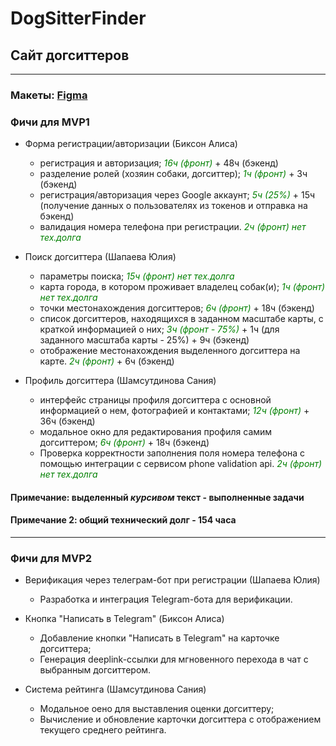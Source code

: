# DogSitterFinder
## Сайт догситтеров
--------------------------
### Макеты: [Figma](https://www.figma.com/file/XxffsVfQXzZAovWFR1LKky/SberHubProject?type=design&node-id=0%3A1&mode=design&t=wKPq5bK26bBrxTas-1)
### Фичи для MVP1
* Форма регистрации/авторизации (Биксон Алиса)
  * регистрация и авторизация; <span style="color:green">*16ч (фронт)*</span> + 48ч (бэкенд)
  * разделение ролей (хозяин собаки, догситтер); <font color="#008000">*1ч (фронт)*</font> + 3ч (бэкенд)
  * регистрация/авторизация через Google аккаунт; <font color="green">*5ч (25%)*</font> + 15ч (получение данных о пользователях из токенов и отправка на бэкенд)
  * валидация номера телефона при регистрации. <font color="green">*2ч (фронт) нет тех.долга*</font>

* Поиск догситтера (Шапаева Юлия)
  * параметры поиска; <font color="green">*15ч (фронт) нет тех.долга*</font>
  * карта города, в котором проживает владелец собак(и); <font color="green">*1ч (фронт) нет тех.долга*</font>
  * точки местонахождения догситтеров; <font color="green">*6ч (фронт)*</font> + 18ч (бэкенд)
  * список догситтеров, находящихся в заданном масштабе карты, с краткой информацией о них; <font color="green">*3ч (фронт - 75%)*</font> + 1ч (для заданного масштаба карты - 25%) + 9ч (бэкенд)
  * отображение местонахождения выделенного догситтера на карте. <font color="green">*2ч (фронт)*</font> + 6ч (бэкенд)
 
* Профиль догситтера (Шамсутдинова Сания)
  * интерфейс страницы профиля догситтера с основной информацией о нем, фотографией и контактами; <font color="green">*12ч (фронт)*</font> + 36ч (бэкенд)
  * модальное окно для редактирования профиля самим догситтером; <font color="green">*6ч (фронт)*</font> + 18ч (бэкенд)
  * Проверка корректности заполнения поля номера телефона с помощью интеграции с сервисом phone validation api. <font color="green">*2ч (фронт) нет тех.долга*</font>

#### Примечание: выделенный *курсивом* текст - выполненные задачи
#### Примечание 2: общий технический долг - 154 часа

---

### Фичи для MVP2
* Верификация через телеграм-бот при регистрации (Шапаева Юлия)
  * Разработка и интеграция Telegram-бота для верификации.

* Кнопка "Написать в Telegram" (Биксон Алиса)
  * Добавление кнопки "Написать в Telegram" на карточке догситтера;
  * Генерация deeplink-ссылки для мгновенного перехода в чат с выбранным догситтером.

* Система рейтинга (Шамсутдинова Сания)
  * Модальное оено для выставления оценки догситтеру;
  * Вычисление и обновление карточки догситтера с отображением текущего среднего рейтинга.

  
